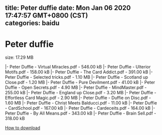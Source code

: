 
title: Peter duffie
date: Mon Jan 06 2020 17:47:57 GMT+0800 (CST)    
categories: baidu
---

# Peter duffie
size: 17.29 MB
 
 
|- Peter Duffie - Virtual Miracles.pdf - 546.00 kB
|- Peter Duffie - Ulterior Motifs.pdf - 158.00 kB
|- Peter Duffie - The Card Addict.pdf - 391.00 kB
|- Peter Duffie - Selected tricks.pdf - 1.10 MB
|- Peter Duffie - Scotland up Close.pdf - 1.20 MB
|- Peter Duffie - Pure Devilment.pdf - 41.00 kB
|- Peter Duffie - Open Secrets.pdf - 4.90 MB
|- Peter Duffie - MindMaster.pdf - 255.00 kB
|- Peter Duffie - England up Close.pdf - 3.20 MB
|- Peter Duffie - Effortless Card Magic.pdf - 2.90 MB
|- Peter Duffie - Duffie on Disc.pdf - 1.60 MB
|- Peter Duffie - Christ Meets Balducci.pdf - 11.00 kB
|- Peter Duffie - CardSchool.pdf - 167.00 kB
|- Peter Duffie - Cardeceits.pdf - 164.00 kB
|- Peter Duffie - By All Means.pdf - 343.00 kB
|- Peter Duffie - Brain Sell.pdf - 318.00 kB

[How to download](https://bpcam.bemobtrk.com/go/2ceec3aa-1ca2-46d6-b9ff-aaa5c184517c?jno=4166)